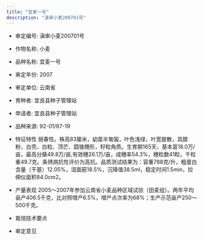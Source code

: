 ```yaml
---
title: "宜麦一号"
description: "滇审小麦200701号"
---
```

* 审定编号:  滇审小麦200701号

*  作物名称:  小麦

*  品种名称:  宜麦一号

*  审定年份:  2007

*  审定单位:  云南省

* 育种者:  宜良县种子管理站

*  申请者:  宜良县种子管理站

*  品种来源:  92-01/87-19

*  特征特性
弱春性。株高83厘米，幼苗半匍匐，叶色浅绿，叶宽披散，具腊粉，白壳、白粒、顶芒、圆锥穗形，籽粒角质。生育期165天，基本苗18.0万/亩，最高分蘖49.8万/亩,有效穗26.1万/亩，成穗率54.3%，穗粒数41粒，千粒重49.7克。条锈病抗性评价为高抗。品质测试结果为：容重788克/升，粗蛋白含量（干基）12.05%，湿面筋18.5%，沉降值38.5ml，稳定时间1.5min，拉伸仪面积84.0cm2。

*  产量表现
2005～2007年参加云南省小麦品种区域试验（田麦组）。两年平均亩产406.5千克，比对照增产6.5%，增产点次率为68%；生产示范亩产250～500千克。

*  栽培技术要点


*  审定意见

